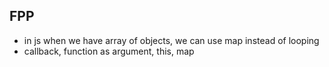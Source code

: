 ## FPP

- in js when we have array of objects, we can use map instead of looping
- callback, function as argument, this, map

